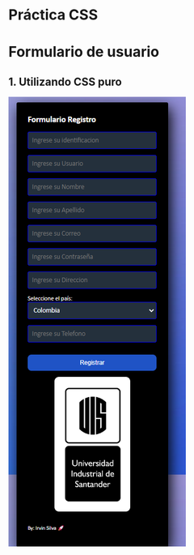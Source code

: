 # Práctica CSS
# Formulario de usuario
## 1. Utilizando CSS puro
![Image text](https://github.com/Irvin-Silva/WEB-TALLER-3/blob/main/ref/cssPuro.png)
